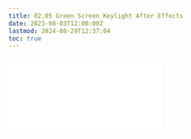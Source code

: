 ```yaml
---
title: 02.05 Green Screen Keylight After Effects
date: 2023-08-03T12:00:00Z
lastmod: 2024-08-29T12:37:04
toc: true
---
```


![Link to included file content](../../../../video/after-effects/green-screen-key-with-keylight-in-after-effects.md)
